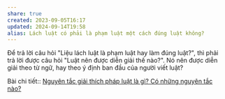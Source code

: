 ```yaml
---
share: true
created: 2023-09-05T16:17
updated: 2024-09-14T19:58
alias: Lách luật có phải là phạm luật một cách đúng luật không?
---
```

Để trả lời câu hỏi "Liệu lách luật là phạm luật hay làm đúng luật?", thì phải trả lời được câu hỏi "Luật nên được diễn giải thế nào?". Nó nên được diễn giải theo từ ngữ, hay theo ý định ban đầu của người viết luật?

Bài chi tiết:: [Nguyên tắc giải thích pháp luật là gì? Có những nguyên tắc nào?](https://luatminhkhue.vn/nguyen-tac-giai-thich-phap-luat.aspx)
